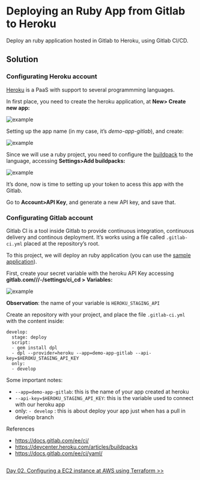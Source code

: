 # Deploying an Ruby App from Gitlab to Heroku
Deploy an ruby application hosted in Gitlab to Heroku, using Gitlab CI/CD.

## Solution
### Configurating Heroku account
[Heroku](https://www.heroku.com/) is a PaaS with support to several programmming languages.

In first place, you need to create the heroku application, at **New> Create new app:**

![example](https://edsoncelio.github.io/static/new_project_heroku.png)

Setting up the app name (in my case, it’s *demo-app-gitlab*), and create:

![example](https://edsoncelio.github.io/static/create_app_heroku.png)

Since we will use a ruby project, you need to configure the [buildpack](https://devcenter.heroku.com/articles/buildpacks) to the language, accessing **Settings>Add buildpacks:**

![example](https://edsoncelio.github.io/static/heroku_buildpack.png)

It’s done, now is time to setting up your token to acess this app with the Gitlab.

Go to **Account>API Key**, and generate a new API key, and save that.

### Configurating Gitlab account
Gitlab CI is a tool inside Gitlab to provide continuous integration, continuous delivery and continous deployment. It’s works using a file called `.gitlab-ci.yml` placed at the repository’s root.

To this project, we will deploy an ruby application (you can use the [sample application](https://github.com/heroku/ruby-getting-started)).

First, create your secret variable with the heroku API Key accessing **gitlab.com///-/settings/ci_cd > Variables:**

![example](https://edsoncelio.github.io/static/variable_gitlab.png)

**Observation**: the name of your variable is `HEROKU_STAGING_API`

Create an repository with your project, and place the file `.gitlab-ci.yml` with the content inside:

```
develop:
  stage: deploy
  script:
  - gem install dpl
  - dpl --provider=heroku --app=demo-app-gitlab --api-key=$HEROKU_STAGING_API_KEY
  only:
  - develop
```

Some important notes:

- `--app=demo-app-gitlab`: this is the name of your app created at heroku
- `--api-key=$HEROKU_STAGING_API_KEY`: this is the variable used to connect with our heroku app
- only: `- develop` : this is about deploy your app just when has a pull in develop branch

References
- https://docs.gitlab.com/ee/ci/
- https://devcenter.heroku.com/articles/buildpacks
- https://docs.gitlab.com/ee/ci/yaml/

##
[Day 02. Configuring a EC2 instance at AWS using Terraform >>](day02.md)
